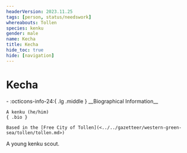 ```yaml
---
headerVersion: 2023.11.25
tags: [person, status/needswork]
whereabouts: Tollen
species: kenku
gender: male
name: Kecha
title: Kecha
hide_toc: true
hide: [navigation]
---
```

# Kecha
<div class="grid cards ext-narrow-margin ext-one-column" markdown>
- :octicons-info-24:{ .lg .middle } __Biographical Information__

    A kenku (he/him)  
    { .bio }

    Based in the [Free City of Tollen](<../../gazetteer/western-green-sea/tollen/tollen.md>)
</div>


A young kenku scout. 


